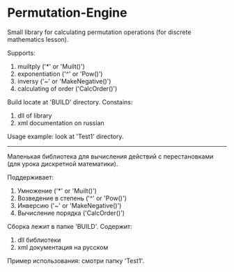 # Permutation-Engine
Small library for calculating permutation operations (for discrete mathematics lesson).

Supports:
<ol>
<li>muiltply ('*' or 'Muilt()')</li>
<li>exponentiation ('^' or 'Pow()')</li>
<li>inversy ('~' or 'MakeNegative()')</li>
<li>calculating of order ('CalcOrder()')</li>
</ol>

Build locate at 'BUILD' directory. Constains:
<ol>
<li>dll of library</li>
<li>xml documentation on russian</li>
</ol>

Usage example: look at 'Test1' directory.

<hr/>

Маленькая библиотека для вычисления действий с перестановками (для урока дискретной математики).

Поддерживает:
<ol>
<li>Умножение ('*' or 'Muilt()')</li>
<li>Возведение в степень ('^' or 'Pow()')</li>
<li>Инверсию ('~' or 'MakeNegative()')</li>
<li>Вычисление порядка ('CalcOrder()')</li>
</ol>


Сборка лежит в папке 'BUILD'. Содержит:
<ol>
<li>dll библиотеки</li>
<li>xml документация на русском</li>
</ol>

Пример использования: смотри папку 'Test1'.
